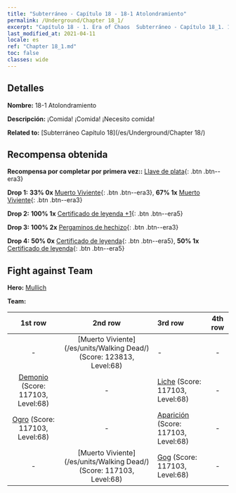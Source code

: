 ```yaml
---
title: "Subterráneo - Capítulo 18 - 18-1 Atolondramiento"
permalink: /Underground/Chapter 18_1/
excerpt: "Capítulo 18 - 1. Era of Chaos  Subterráneo - Capítulo 18_1. 18-1 Atolondramiento"
last_modified_at: 2021-04-11
locale: es
ref: "Chapter 18_1.md"
toc: false
classes: wide
---
```


## Detalles

 **Nombre:** 18-1 Atolondramiento

 **Descripción:** ¡Comida! ¡Comida! ¡Necesito comida!

 **Related to:** [Subterráneo Capítulo 18](/es/Underground/Chapter 18/)

## Recompensa obtenida

 **Recompensa por completar por primera vez::** [Llave de plata](/es/Items/con_693/){: .btn .btn--era3}

 **Drop 1:** **33% 0x** [Muerto Viviente](/es/Items/unt_209/){: .btn .btn--era3}, **67% 1x** [Muerto Viviente](/es/Items/unt_209/){: .btn .btn--era3}

 **Drop 2:** **100% 1x** [Certificado de leyenda +1](/es/Items/mat_74/){: .btn .btn--era5}

 **Drop 3:** **100% 2x** [Pergaminos de hechizo](/es/Items/con_694/){: .btn .btn--era3}

 **Drop 4:** **50% 0x** [Certificado de leyenda](/es/Items/mat_67/){: .btn .btn--era5}, **50% 1x** [Certificado de leyenda](/es/Items/mat_67/){: .btn .btn--era5}


## Fight against Team
 **Hero:** [Mullich](/es/heroes/Mullich/)

 **Team:**


  | 1st row | 2nd row | 3rd row | 4th row |
  |:----:|:----:|:----|:----:|
  | - | [Muerto Viviente](/es/units/Walking Dead/) (Score: 123813, Level:68)  | - | - |
  | [Demonio](/es/units/Demon/) (Score: 117103, Level:68)  | - | [Liche](/es/units/Lich/) (Score: 117103, Level:68)  | - |
  | [Ogro](/es/units/Ogre/) (Score: 117103, Level:68)  | - | [Aparición](/es/units/Wight/) (Score: 117103, Level:68)  | - |
  | - | [Muerto Viviente](/es/units/Walking Dead/) (Score: 117103, Level:68)  | [Gog](/es/units/Gog/) (Score: 117103, Level:68)  | - |


